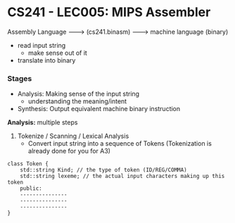 # CS241 - LEC005: MIPS Assembler
Assembly Language ---> (cs241.binasm) ---> machine language (binary)

- read input string
  - make sense out of it
- translate into binary
### Stages
- Analysis: Making sense of the input string
  - understanding the meaning/intent
- Synthesis: Output equivalent machine binary instruction

**Analysis:** multiple steps
1. Tokenize / Scanning / Lexical Analysis
    - Convert input string into a sequence of Tokens (Tokenization is already done for you for A3)

```
class Token {
	std::string Kind; // the type of token (ID/REG/COMMA)
	std::string lexeme; // the actual input characters making up this token
	public:
	---------------
	---------------
	---------------
}
``` 
<!--stackedit_data:
eyJoaXN0b3J5IjpbMTIzNzI4NzA5MywtMzgzMTAxNDMyLC01ND
U4MDA4Nl19
-->